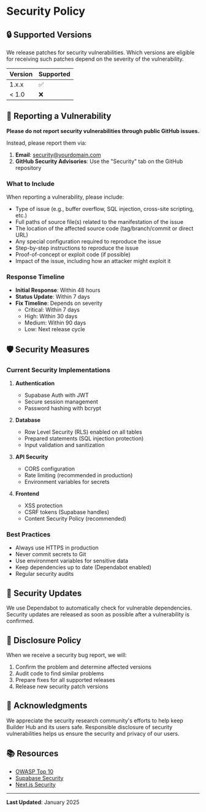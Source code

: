 # Security Policy

## 🔒 Supported Versions

We release patches for security vulnerabilities. Which versions are eligible for receiving such patches depend on the severity of the vulnerability.

| Version | Supported          |
| ------- | ------------------ |
| 1.x.x   | :white_check_mark: |
| < 1.0   | :x:                |

## 🐛 Reporting a Vulnerability

**Please do not report security vulnerabilities through public GitHub issues.**

Instead, please report them via:

1. **Email**: [security@yourdomain.com](mailto:security@yourdomain.com)
2. **GitHub Security Advisories**: Use the "Security" tab on the GitHub repository

### What to Include

When reporting a vulnerability, please include:

- Type of issue (e.g., buffer overflow, SQL injection, cross-site scripting, etc.)
- Full paths of source file(s) related to the manifestation of the issue
- The location of the affected source code (tag/branch/commit or direct URL)
- Any special configuration required to reproduce the issue
- Step-by-step instructions to reproduce the issue
- Proof-of-concept or exploit code (if possible)
- Impact of the issue, including how an attacker might exploit it

### Response Timeline

- **Initial Response**: Within 48 hours
- **Status Update**: Within 7 days
- **Fix Timeline**: Depends on severity
  - Critical: Within 7 days
  - High: Within 30 days
  - Medium: Within 90 days
  - Low: Next release cycle

## 🛡️ Security Measures

### Current Security Implementations

1. **Authentication**
   - Supabase Auth with JWT
   - Secure session management
   - Password hashing with bcrypt

2. **Database**
   - Row Level Security (RLS) enabled on all tables
   - Prepared statements (SQL injection protection)
   - Input validation and sanitization

3. **API Security**
   - CORS configuration
   - Rate limiting (recommended in production)
   - Environment variables for secrets

4. **Frontend**
   - XSS protection
   - CSRF tokens (Supabase handles)
   - Content Security Policy (recommended)

### Best Practices

- Always use HTTPS in production
- Never commit secrets to Git
- Use environment variables for sensitive data
- Keep dependencies up to date (Dependabot enabled)
- Regular security audits

## 🔄 Security Updates

We use Dependabot to automatically check for vulnerable dependencies. Security updates are released as soon as possible after a vulnerability is confirmed.

## 📝 Disclosure Policy

When we receive a security bug report, we will:

1. Confirm the problem and determine affected versions
2. Audit code to find similar problems
3. Prepare fixes for all supported releases
4. Release new security patch versions

## 🙏 Acknowledgments

We appreciate the security research community's efforts to help keep Builder Hub and its users safe. Responsible disclosure of security vulnerabilities helps us ensure the security and privacy of our users.

## 📚 Resources

- [OWASP Top 10](https://owasp.org/www-project-top-ten/)
- [Supabase Security](https://supabase.com/docs/guides/platform/security)
- [Next.js Security](https://nextjs.org/docs/app/building-your-application/configuring/security-headers)

---

**Last Updated**: January 2025
